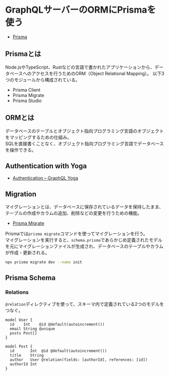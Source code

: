 # GraphQLサーバーのORMにPrismaを使う

- [Prisma](https://www.prisma.io/)

## Prismaとは

Node.jsやTypeScript、Rustなどの言語で書かれたアプリケーションから、データベースへのアクセスを行うためのORM（Object Relational Mapping）。
以下3つのモジュールから構成されている。

- Prisma Client
- Prisma Migrate
- Prisma Studio

## ORMとは

データベースのテーブルとオブジェクト指向プログラミング言語のオブジェクトをマッピングするための仕組み。  
SQLを直接書くことなく、オブジェクト指向プログラミング言語でデータベースを操作できる。

## Authentication with Yoga

- [Authentication – GraphQL Yoga](https://the-guild.dev/graphql/yoga-server/tutorial/advanced/01-authentication)

## Migration

マイグレーションとは、データベースに保存されているデータを保持したまま、テーブルの作成やカラムの追加、削除などの変更を行うための機能。

- [Prisma Migrate](https://www.prisma.io/docs/concepts/components/prisma-migrate)

Prismaでは`prisma migrate`コマンドを使ってマイグレーションを行う。  
マイグレーションを実行すると、`schema.prisma`であらかじめ定義されたモデルを元にマイグレーションファイルが生成され、データベースのテーブルやカラムが作成・更新される。

```bash
npx prisma migrate dev --name init
```

## Prisma Schema

### Relations

`@relation`ディレクティブを使って、スキーマ内で定義されている2つのモデルをつなぐ。

```prisma
model User {
  id    Int    @id @default(autoincrement())
  email String @unique
  posts Post[]
}

model Post {
  id       Int  @id @default(autoincrement())
  title    String
  author   User @relation(fields: [authorId], references: [id])
  authorId Int
}
```
